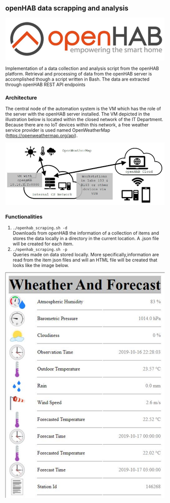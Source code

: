 ## openHAB data scrapping and analysis
![alt text](https://github.com/mchara01/Data-Mining-openHab/blob/main/images/openhab_logo.JPG?raw=true)

Implementation of a data collection and analysis script from the openHAB platform. Retrieval and processing of data from the openHAB server is accomplished though a script written in Bash. The data are extracted through openHAB REST API endpoints

### Architecture 
The central node of the automation system is the VM which has the role of the server with the openHAB server installed. The VM depicted in the illustration below is located within the closed network of the IT Department. Because there are no IoT devices within this network, a free weather service provider is used named OpenWeatherMap (https://openweathermap.org/api).

![alt text](https://github.com/mchara01/Data-Mining-openHab/blob/main/images/architecture.JPG?raw=true)

### Functionalities
1. `./openhab_scraping.sh -d`<br /> Downloads from openHAB the information of a collection of items and stores the data locally in a directory in the current location. A .json file will be created for each item.
1. `./openhab_scraping.sh -p`<br /> Queries made on data stored locally. More specifically,information are read from the item json files and will an HTML file will be created that looks like the image below.

![alt text](https://github.com/mchara01/Data-Mining-openHab/blob/main/images/app_results.JPG?raw=true)
